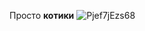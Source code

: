 Просто **котики**
![Pjef7jEzs68](https://github.com/Azariaz/Cats/assets/104217497/48429c68-a062-405e-b2c0-9d159bde8586)
